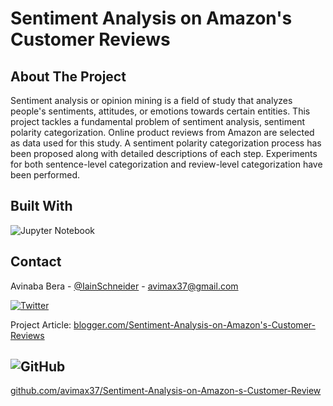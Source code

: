 # Sentiment Analysis on Amazon's Customer Reviews

## About The Project

Sentiment analysis or opinion mining is a field of study that analyzes people's sentiments, attitudes, or emotions towards certain entities. This project tackles a fundamental problem of sentiment analysis, sentiment polarity categorization. Online product reviews from Amazon are selected as data used for this study. A sentiment polarity categorization process has been proposed along with detailed descriptions of each step. Experiments for both sentence-level categorization and review-level categorization have been performed.

## Built With

![Jupyter Notebook](https://img.shields.io/badge/jupyter-%23FA0F00.svg?style=for-the-badge&logo=jupyter&logoColor=white)

## Contact

Avinaba Bera - [@IainSchneider](https://twitter.com/IainSchneider) - avimax37@gmail.com<br>

[![Twitter][twitter-shield]][twitter-url]

Project Article: [blogger.com/Sentiment-Analysis-on-Amazon's-Customer-Reviews](https://uemkprojects2023.blogspot.com/2022/08/sentiment-analysis-on-amazons-customer.html)<br>
## ![GitHub](https://img.shields.io/badge/github-%23121011.svg?style=for-the-badge&logo=github&logoColor=white)<br>
[github.com/avimax37/Sentiment-Analysis-on-Amazon-s-Customer-Review](https://github.com/avimax37/Sentiment-Analysis-on-Amazon-s-Customer-Review)

[twitter-shield]: https://img.shields.io/badge/Twitter-%231DA1F2.svg?style=for-the-badge&logo=Twitter&logoColor=white
[twitter-url]: https://twitter.com/IainSchneider
